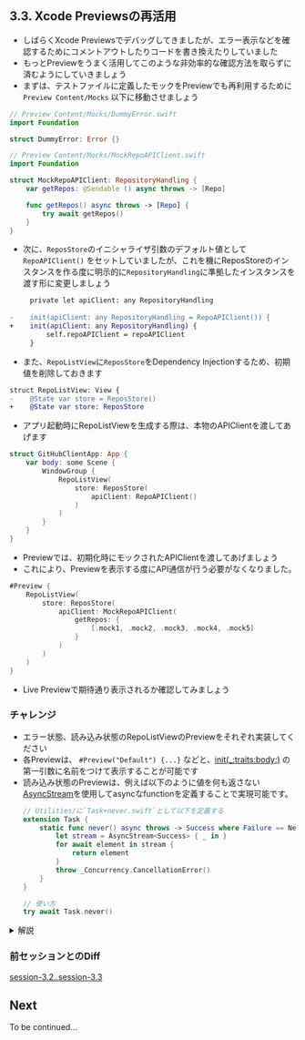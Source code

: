 ## 3.3. Xcode Previewsの再活用
- しばらくXcode Previewsでデバッグしてきましたが、エラー表示などを確認するためにコメントアウトしたりコードを書き換えたりしていました
- もっとPreviewをうまく活用してこのような非効率的な確認方法を取らずに済むようにしていきましょう
- まずは、テストファイルに定義したモックをPreviewでも再利用するために `Preview Content/Mocks` 以下に移動させましょう

```swift
// Preview Content/Mocks/DummyError.swift
import Foundation

struct DummyError: Error {}
```

```swift
// Preview Content/Mocks/MockRepoAPIClient.swift
import Foundation

struct MockRepoAPIClient: RepositoryHandling {
    var getRepos: @Sendable () async throws -> [Repo]

    func getRepos() async throws -> [Repo] {
        try await getRepos()
    }
}
```
- 次に、`ReposStore`のイニシャライザ引数のデフォルト値として `RepoAPIClient()` をセットしていましたが、これを機にReposStoreのインスタンスを作る度に明示的に`RepositoryHandling`に準拠したインスタンスを渡す形に変更しましょう
```diff 
     private let apiClient: any RepositoryHandling
 
-    init(apiClient: any RepositoryHandling = RepoAPIClient()) {
+    init(apiClient: any RepositoryHandling) {
         self.repoAPIClient = repoAPIClient
     }
```
- また、`RepoListView`に`ReposStore`をDependency Injectionするため、初期値を削除しておきます

```diff
struct RepoListView: View {
-    @State var store = ReposStore()
+    @State var store: ReposStore
```

- アプリ起動時にRepoListViewを生成する際は、本物のAPIClientを渡してあげます
```swift
struct GitHubClientApp: App {
    var body: some Scene {
        WindowGroup {
            RepoListView(
                store: ReposStore(
                    apiClient: RepoAPIClient()
                )
            )
        }
    }
}
```

- Previewでは、初期化時にモックされたAPIClientを渡してあげましょう
- これにより、Previewを表示する度にAPI通信が行う必要がなくなりました。
```swift
#Preview {
    RepoListView(
        store: ReposStore(
            apiClient: MockRepoAPIClient(
                getRepos: {
                    [.mock1, .mock2, .mock3, .mock4, .mock5]
                }
            )
        )
    )
}
```

- Live Previewで期待通り表示されるか確認してみましょう
    
### チャレンジ
- エラー状態、読み込み状態のRepoListViewのPreviewをそれぞれ実装してください
- 各Previewは、 `#Preview("Default") {...}` などと、[init(_:traits:body:)](https://developer.apple.com/documentation/developertoolssupport/preview/init(_:traits:body:)-8pemr) の第一引数に名前をつけて表示することが可能です
- 読み込み状態のPreviewは、例えば以下のように値を何も返さない[AsyncStream](https://developer.apple.com/documentation/swift/asyncstream)を使用してasyncなfunctionを定義することで実現可能です。
  ```swift
  // Utilities/に`Task+never.swift`として以下を定義する
  extension Task {
      static func never() async throws -> Success where Failure == Never {
          let stream = AsyncStream<Success> { _ in }
          for await element in stream {
              return element
          }
          throw _Concurrency.CancellationError()
      }
  }

  // 使い方
  try await Task.never()
  ```

<details>
    <summary>解説</summary>


#### エラー状態のPreview
RepoListViewを追加して、MockRepoAPIClientのerrorに`DummyError()`を渡すことで実現可能です。

```swift
#Preview("Error") {
    RepoListView(
        store: ReposStore(
            apiClient: MockRepoAPIClient(
                getRepos: {
                    throw DummyError()
                }
            )
        )
    )
}
```

Previewの上部にErrorというタブが表示されました、これをクリックすればエラー状態のPreviewを確認することができます

<img src="https://user-images.githubusercontent.com/17004375/234429326-f8a275c4-3f92-409a-9562-61998df9fb95.png" width="300" />

#### 読み込み状態のPreview
上述のTask.never()を使うことで実現可能です。
```swift
#Preview("Loading") {
    RepoListView(
        store: ReposStore(
            apiClient: MockRepoAPIClient(
                getRepos: {
                    try await Task.never()
                }
            )
        )
    )
}
```

</details>

### 前セッションとのDiff
[session-3.2..session-3.3](https://github.com/mixigroup/ios-swiftui-training/compare/session-3.2..session-3.3)

## Next
To be continued...

